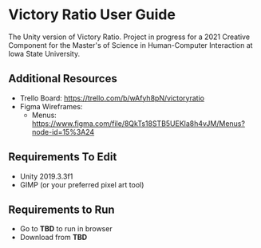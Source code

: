 # Victory Ratio User Guide
The Unity version of Victory Ratio. Project in progress for a 2021 Creative Component for the Master's of Science in Human-Computer Interaction at Iowa State University.

## Additional Resources
 * Trello Board: https://trello.com/b/wAfyh8pN/victoryratio
 * Figma Wireframes:
   * Menus: https://www.figma.com/file/8QkTs18STB5UEKla8h4vJM/Menus?node-id=15%3A24

## Requirements To Edit
 * Unity 2019.3.3f1
 * GIMP (or your preferred pixel art tool)

## Requirements to Run
 * Go to **TBD** to run in browser
 * Download from **TBD**
